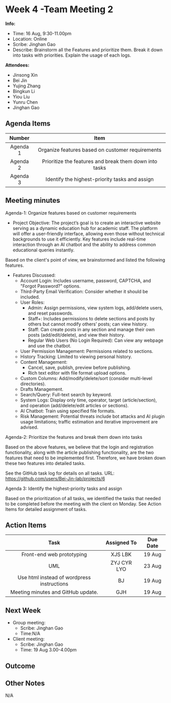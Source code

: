 # Week 4 -Team Meeting 2
**Info:**
- Time: 16 Aug, 9:30-11.00pm
- Location: Online
- Scribe: Jinghan Gao
- Describe: Brainstorm all the Features and prioritize them. Break it down into tasks with priorities. Explain the usage of each logs.

**Attendees:**
- Jinsong Xin
- Bei Jin
- Yujing Zhang
- Bingkun Li
- Yiou Liu
- Yunru Chen
- Jinghan Gao

## Agenda Items
| Number    |        Item                                            |
|:---------:|:------------------------------------------------------:|
| Agenda 1  | Organize features based on customer requirements       |
| Agenda 2  | Prioritize the features and break them down into tasks |
| Agenda 3  | Identify the highest-priority tasks and assign         |


## Meeting minutes
Agenda-1: Organize features based on customer requirements
 - Project Objective:
The project’s goal is to create an interactive website serving as a dynamic education hub for academic staff. The platform will offer a user-friendly interface, allowing even those without technical backgrounds to use it efficiently. Key features include real-time interaction through an AI chatbot and the ability to address common educational queries instantly.

Based on the client's point of view, we brainstormed and listed the following features.
- Features Discussed:
  - Account Login: Includes username, password, CAPTCHA, and "Forgot Password?" options.
  - Third-Party Email Verification: Consider whether it should be included.
  - User Roles:
    - Admin: Assign permissions, view system logs, add/delete users, and reset passwords.
    - Staff+: Includes permissions to delete sections and posts by others but cannot modify others’ posts; can view history.
    - Staff: Can create posts in any section and manage their own posts (add/edit/delete), and view their history.
    - Regular Web Users (No Login Required): Can view any webpage and use the chatbot.
  - User Permission Management: Permissions related to sections.
  - History Tracking: Limited to viewing personal history.
  - Content Management:
    - Cancel, save, publish, preview before publishing.
    - Rich text editor with file format upload options.
  - Custom Columns: Add/modify/delete/sort (consider multi-level directories).
  - Drafts Management.
  - Search/Query: Full-text search by keyword.
  - System Logs: Display only time, operator, target (article/section), and operation (add/delete/edit articles or sections).
  - AI Chatbot: Train using specified file formats.
  - Risk Management: Potential threats include bot attacks and AI plugin usage limitations; traffic estimation and iterative improvement are advised.

Agenda-2: Prioritize the features and break them down into tasks

Based on the above features, we believe that the login and registration functionality, along with the article publishing functionality, are the two features that need to be implemented first.
Therefore, we have broken down these two features into detailed tasks.

See the GitHub task log for details on all tasks.
URL: https://github.com/users/Bei-Jin-lab/projects/6


Agenda 3: Identify the highest-priority tasks and assign 

Based on the prioritization of all tasks, we identified the tasks that needed to be completed before the meeting with the client on Monday.
See Action Items for detailed assignment of tasks.

## Action Items
| Task                                          | Assigned To  |  Due Date  |
|:---------------------------------------------:|:------------:|:----------:|
| Front-end web prototyping                     |  XJS LBK     | 19 Aug     |
| UML                                           |  ZYJ CYR LYO | 23 Aug     |
| Use html instead of wordpress instructions    |  BJ          | 19 Aug     |
| Meeting minutes and GitHub  update.           |  GJH         | 19 Aug     |

## Next Week

- Group meeting:
  - Scribe: Jinghan Gao
  - Time:N/A
- Client meeting: 
  - Scribe: Jinghan Gao
  - Time: 19 Aug 3.00-4.00pm 
    
## Outcome

## Other Notes
N/A